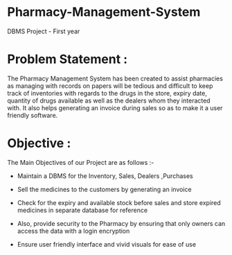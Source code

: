 # Pharmacy-Management-System
DBMS Project - First year 

# Problem Statement :

The Pharmacy Management System has been created to assist pharmacies as managing with records on papers will be tedious and difficult to keep track of inventories with regards to the drugs in the store, expiry date, quantity of drugs available as well as the dealers whom they interacted with. It also helps generating an invoice during sales so as to make it a user friendly software.

# Objective :

The Main Objectives of our Project are as follows :-

* Maintain a DBMS for the Inventory, Sales, Dealers ,Purchases

* Sell the medicines to the customers by generating an invoice

* Check for the expiry and available stock before sales and store expired medicines in separate database for reference

* Also, provide security to the Pharmacy by ensuring that only owners can access the data with a login encryption

* Ensure user friendly interface and vivid visuals for ease of use
